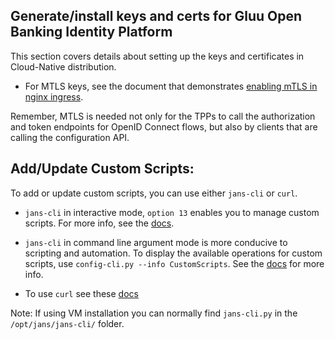 ## Generate/install keys and certs for Gluu Open Banking Identity Platform 

This section covers details about setting up the keys and certificates in Cloud-Native distribution.

* For MTLS keys, see the document that demonstrates [enabling mTLS in nginx ingress](https://gluu.org/docs/openbanking/install-cn/#enabling-mtls-in-ingress-nginx).

Remember, MTLS is needed not only for the TPPs to call the authorization and token endpoints for OpenID Connect flows, but also by clients that are calling the configuration API.

## Add/Update Custom Scripts: 

To add or update custom scripts, you can use either `jans-cli` or `curl`. 

* `jans-cli` in interactive mode, `option 13` enables you to manage custom scripts. For more info, see the [docs](https://gluu.org/docs/openbanking/jans-cli/).

* `jans-cli` in command line argument mode is more conducive to scripting and automation. To display the available operations for custom scripts, use `config-cli.py --info CustomScripts`. See the [docs](https://gluu.org/docs/openbanking/jans-cli) for more info.

* To use `curl` see these [docs](https://gluu.org/docs/openbanking/curl/#managing-scripts-with-curl)

Note: If using VM installation you can normally find `jans-cli.py` in the `/opt/jans/jans-cli/` folder. 

<!--
## New Custom Scripts: 

This section presents details about useful interception scripts for an OBIE deployment. The scripts are accessible [here] (https://github.com/JanssenProject/jans-setup/tree/openbank/static/extension). Please setup [`jans-cli`](https://gluu.org/docs/openbanking/jans-cli/#using-jans-cli) prior to continuing. 
    
=== "Client Registration Script"

    ### Client Registration Script:
    
    The properties required for this script are defined in a [json file](https://github.com/JanssenProject/jans-setup/blob/openbank/static/extension/client_registration/clientregistration.json) that follows the custom script schema as discussed [here](https://gluu.org/docs/openbanking/jans-cli/). Download the [script](https://github.com/JanssenProject/jans-setup/blob/openbank/static/extension/client_registration/Registration.py), [JSON](https://github.com/JanssenProject/jans-setup/blob/openbank/static/extension/client_registration/clientregistration.json) and keep them in a folder. 
    
    From this folder, run the following command: 
    
    ```bash
    python3 jans-cli-linux-amd64.pyz --host <FQDN> --client-id $TESTCLIENT --client_secret $TESTCLIENTSECRET --operation-id post-config-scripts --data /clientregistration.json \
    -cert-file yourcertfile.pem -key-file yourkey.key
    ```
    
    Note: You will need keys and certificates to call the config-api using mutually authenticated TLS. 
    
    1. This script uses [jose4j](https://bitbucket.org/b_c/jose4j/wiki/Home) library for JavaScript object signing and encryption
    
        1.  Download the [`jose4j-0.7.7.jar`](https://bitbucket.org/b_c/jose4j/downloads/)
        
        1.   Create a `ConfigMap` containing the jar.
        
            ```bash
            kubectl create cm jose4j -n <gluu-namespace> --from-file=jose4j-0.7.7.jar
            ```
        
        1.  Add the volume and volume mount to `auth-server` in your [`override.yaml`](https://gluu.org/docs/openbanking/install-cn/#helm-valuesyaml) helm configuration.
        
            ```yaml
             volumes:
               - name: jose4j
                 configMap:
                   name: jose4j
             volumeMounts:
               - name: jose4j
                 mountPath: "/opt/jans/jetty/jans-auth/custom/libs/jose4j-0.7.7.jar"
                 subPath: jose4j-0.7.7.jar
            ```
        
        1.  Run helm upgrade.
        
            ```bash
            helm upgrade gluu gluu/gluu -n <gluu-namespace> --version=5.0.0 -f override.yaml
            ```

=== "Person Authentication Script"

    ### Person Authentication Script: 
    
    The properties required for this script are defined in a [json file](https://github.com/JanssenProject/jans-setup/blob/openbank/static/extension/person_authentication/personauthentication.json) that follows the custom script schema as discussed [here](https://gluu.org/docs/openbanking/jans-cli/). Download the [script](https://github.com/JanssenProject/jans-setup/blob/openbank/static/extension/person_authentication/OpenBanking.py), [JSON](https://github.com/JanssenProject/jans-setup/blob/openbank/static/extension/person_authentication/personauthentication.json) and keep them in a folder. 
    
    From this folder, run the following command: 
    
    ```bash
    python3 jans-cli-linux-amd64.pyz --host <FQDN> --client-id $TESTCLIENT --client_secret $TESTCLIENTSECRET --operation-id post-config-scripts --data /personauthentication.json \
    -cert-file yourcertfile.pem -key-file yourkey.key
    ```
    
    Note: You will need keys and certificates to call the config-api using mutually authenticated TLS. 
    
    
    The authorize endpoint when invoked passes the control to the PersonAuthentication Script.
    
    * **pepareForStep method**: This is the first method that gets called in the PersonAuthentication Script.
    
    The flow is as follows:
    
    1.  Build the URL to the consent app from the Internal OP (First party OP). The openbanking_intent_id is an important parameter that typically goes to the consent app.
    1.  Redirect to the 3rd Party URL.
    
    * **authenticate method**: When the third party consent app redirects back to Jans- Auth server, it returns to https://<hostname>/jans-auth/postlogin.htm. This takes us to the authenticate() method in the Person Authentication Script
    
    This is what needs to be done here:
    
    1.  To access request parameters use:
    
    ```   signedRequest = ServerUtil.getFirstValue(requestParameters, "request") ``` 
    
    1.  Add claims to session (those which you hope to find in access_token, refresh_token and id_token. The Introspection and UpdateToken script reads these session variables)
     
    ```
            sessionIdService = CdiUtil.bean(SessionIdService)
            sessionId = sessionIdService.getSessionId() # fetch from persistence
            sessionId.getSessionAttributes().put("openbanking_intent_id",openbanking_intent_id )
            sessionId.getSessionAttributes().put("acr_ob", acr_ob )
    ```
    
    *  All **session variables** should be returned from this method
    
    ```
    def getExtraParametersForStep(self, configurationAttributes, step):
              return Arrays.asList("openbanking_intent_id", "acr_ob")
    ```

=== "Introspection Script"

    ### Introspection Script:
    
    To easily setup this script, parameters are defined in a [json file](https://github.com/JanssenProject/jans-setup/blob/openbank/static/extension/introspection/introspection.json) that follows the custom script schema as discussed [here](https://gluu.org/docs/openbanking/jans-cli/). Download the [script](https://github.com/JanssenProject/jans-setup/blob/openbank/static/extension/introspection/IntrospectionScript.py), [JSON](https://github.com/JanssenProject/jans-setup/blob/openbank/static/extension/introspection/introspection.json) and keep them in a folder. 
    
    From this folder, run the following command: 
    
    ```bash
    python3 jans-cli-linux-amd64.pyz --host <FQDN> --client-id $TESTCLIENT --client_secret $TESTCLIENTSECRET --operation-id post-config-scripts --data /introspection.json \
    -cert-file yourcertfile.pem -key-file yourkey.key
    ```
    
    Note: You will need keys and certificates to call the config-api using mutually authenticated TLS. 
    
    This script can be used to add (persist) custom claims in an access token (and refresh token)
    * Access values from the session 
    
    ```
    sessionIdService = CdiUtil.bean(SessionIdService)
    sessionId = sessionIdService.getSessionByDn(context.getTokenGrant().getSessionDn()) # fetch from persistence
    
    ```
    
    * Add it to access token
     
    ```
         openbanking_intent_id = sessionId.getSessionAttributes().get("openbanking_intent_id")
         responseAsJsonObject.accumulate("openbanking_intent_id", openbanking_intent_id)
    ```
    
    * To persist claims in a refresh token refer to the following [article](https://github.com/GluuFederation/oxAuth/wiki/Retain-access-token-claim)

=== "Update Token Script"

    ### Update Token Script:
    
    To easily setup this script, parameters are defined in a [json file](https://github.com/JanssenProject/jans-setup/blob/openbank/static/extension/update_token/updatetoken.json) that follows the custom script schema as discussed [here](https://gluu.org/docs/openbanking/jans-cli/). Download the [script](https://github.com/JanssenProject/jans-setup/blob/openbank/static/extension/update_token/UpdateToken.py), [JSON](https://github.com/JanssenProject/jans-setup/blob/openbank/static/extension/update_token/updatetoken.json) and keep them in a folder. 
    
    From this folder, run the following command: 
    
    ```bash
    python3 jans-cli-linux-amd64.pyz --host <FQDN> --client-id $TESTCLIENT --client_secret $TESTCLIENTSECRET --operation-id post-config-scripts --data /updatetoken.json \
    -cert-file yourcertfile.pem -key-file yourkey.key
    ```
    Note: You will need keys and certificates to call the config-api using mutually authenticated TLS. 
    
    This script can be used to add custom claims to the id_token.
    As per the open banking standard, the token should contain claim **openbanking_intent_id** and the same value should also reflect in the **sub** claim.
    A similar expectation is required to be fulfilled by the FAPI-RW standard where the sub claim should have the user id.
    
    * Access values from the session 
    
    ```
    sessionIdService = CdiUtil.bean(SessionIdService)
    sessionId = sessionIdService.getSessionByDn(context.getTokenGrant().getSessionDn()) # fetch from persistence
    
    ```
    
    * Add it to id_token token. 
     
    ```
        # header claims
        jsonWebResponse.getHeader().setClaim("custom_header_name", "custom_header_value")
                
        #custom claims
        jsonWebResponse.getClaims().setClaim("openbanking_intent_id", openbanking_intent_id)
                
        #regular claims        
        jsonWebResponse.getClaims().setClaim("sub", openbanking_intent_id)
    
    ```

!!!note
    After any changes in the custom scripts remember to restart the jans-auth service to apply them by restarting `kubectl rollout restart deployment gluu-auth-server -n <gluu-namespace>`.

-->
